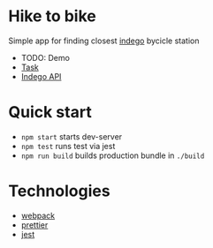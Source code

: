 # Hike to bike

Simple app for finding closest [indego](https://www.rideindego.com/) bycicle station

- TODO: Demo
- [Task](https://docs.google.com/document/d/1z3zuNeS7Gt0CbS9HMXQC-ta7ICUi35JA0Bn6kCYCGwQ/edit)
- [Indego API](https://www.rideindego.com/stations/json/)

# Quick start

- `npm start` starts dev-server
- `npm test` runs test via jest
- `npm run build` builds production bundle in `./build`

# Technologies

- [webpack](https://webpack.js.org/)
- [prettier](https://prettier.io/)
- [jest](https://jestjs.io/)